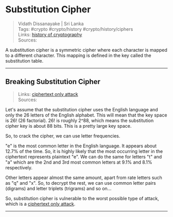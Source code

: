 # Substitution Cipher

> Vidath Dissanayake | Sri Lanka  
> Tags: #crypto #crypto/history #crypto/history/ciphers  
> Links: [history of cryptography](../history%20of%20cryptography.md)  
> Sources:  

A substitution cipher is a symmetric cipher where each character is mapped to a different character. This mapping is defined in the key called the substitution table.

---

## Breaking Substitution Cipher

> Links: [ciphertext only attack](../../cryptographic%20attacks/ciphertext%20only%20attack.md)  
> Sources:  

Let's assume that the substitution cipher uses the English language and only the 26 letters of the English alphabet. This will mean that the key space is 26! (26 factorial). 26! is roughly 2^88, which means the substitution cipher key is about 88 bits. This is a pretty large key space.

So, to crack the cipher, we can use letter frequencies.

"e" is the most common letter in the English language. It appears about 12.7% of the time. So, it is highly likely that the most occurring letter in the ciphertext represents plaintext "e". We can do the same for letters "t" and "a" which are the 2nd and 3rd most common letters at 9.1% and 8.1% respectively.

Other letters appear almost the same amount, apart from rate letters such as "q" and "x". So, to decrypt the rest, we can use common letter pairs (digrams) and letter triplets (trigrams) and so on...

So, substitution cipher is vulnerable to the worst possible type of attack, which is a [ciphertext only attack](../../cryptographic%20attacks/ciphertext%20only%20attack.md).

---